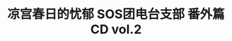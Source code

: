 ---
logo: images/drama/凉宫春日的忧郁SOS团电台支部番外篇CDvol2.jpg
title: 凉宫春日的忧郁 SOS团电台支部 番外篇CD vol.2
subTitle: 凉宫春日的忧郁·SOS团电台支部 CD 于2006年9月21日发售

category: 广播剧

hasResource: true
downloadList:
  - intro: flac+jpg
    size: 251.7MB
    link: 
  - intro: 云盘 提取码:uf7y
    size: 251.7MB
    link: https://pan.baidu.com/s/1tbZYNBwO8z-7z9zkEo-WHg

downloadContent: |
  凉宫春日的忧郁·SOS团电台支部 CD 于2006年9月21日发售。<br>
  收录：<br>
  1．オープニング<br>
  2．ハルヒ的座談会～ＴＶアニメ「涼宮ハルヒの憂鬱」を振り返って～<br>
  3．オリジナルジングルを作ろうII<br>
  4．ぶらり不思議探索隊特別編・エニーに聞け！<br>
  5．涼宮ハルヒの退屈しのぎスペシャル<br>
  6．朝比奈みくるの大予言II<br>
  7．エンディング<br><br>
  版权属于:VCB-Studio<br>
  文件地址:https://vcb-s.com/archives/11328
---